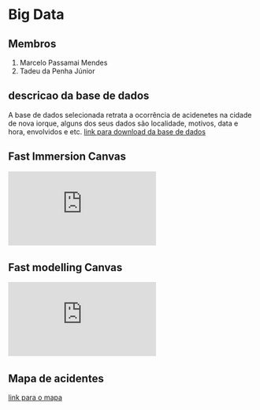 # Big Data

## Membros
1. Marcelo Passamai Mendes
2. Tadeu da Penha Júnior

## descricao da base de dados
A base de dados selecionada retrata a ocorrência de acidenetes na cidade de nova iorque, alguns dos seus dados são localidade, motivos, data e hora, envolvidos e etc. 
[link para download da base de dados](https://data.cityofnewyork.us/Public-Safety/NYPD-Motor-Vehicle-Collisions/h9gi-nx95?fbclid=IwAR2XYyTJ3G03QmmkpV5kyPQ2r9dAR8_fhWquPDzGMc0HL2vRZEX192oduEI)
## Fast Immersion Canvas
![FIC](https://github.com/MarceloMendes94/big-data/blob/master/modelos/Fast%20Immersion%20Canvas.pdf)

## Fast modelling Canvas 
![FMC](https://github.com/MarceloMendes94/big-data/blob/master/modelos/Fast%20modelling%20Canvas%20Acidentes%20NYC.pdf)


## Mapa de acidentes
[link para o mapa](https://nbviewer.jupyter.org/github/MarceloMendes94/big-data/blob/master/mapa_nyc.ipynb) 
